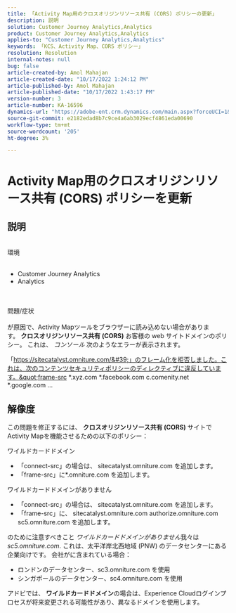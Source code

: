 ```yaml
---
title: 「Activity Map用のクロスオリジンリソース共有 (CORS) ポリシーの更新」
description: 説明
solution: Customer Journey Analytics,Analytics
product: Customer Journey Analytics,Analytics
applies-to: "Customer Journey Analytics,Analytics"
keywords: 「KCS、Activity Map、CORS ポリシー」
resolution: Resolution
internal-notes: null
bug: false
article-created-by: Amol Mahajan
article-created-date: "10/17/2022 1:24:12 PM"
article-published-by: Amol Mahajan
article-published-date: "10/17/2022 1:43:17 PM"
version-number: 3
article-number: KA-16596
dynamics-url: "https://adobe-ent.crm.dynamics.com/main.aspx?forceUCI=1&pagetype=entityrecord&etn=knowledgearticle&id=36ee4cfc-1e4e-ed11-bba2-002248086cae"
source-git-commit: e2182edad8b7c9ce4a6ab3029ecf4861eda00690
workflow-type: tm+mt
source-wordcount: '205'
ht-degree: 3%

---
```


# Activity Map用のクロスオリジンリソース共有 (CORS) ポリシーを更新

## 説明

<br>環境 <br><br>
- Customer Journey Analytics
- Analytics

<br><br>問題/症状<br><br>
が原因で、Activity Mapツールをブラウザーに読み込めない場合があります。 <b>クロスオリジンリソース共有 (CORS)</b> お客様の web サイトドメインのポリシー。 これは、 *コンソール* 次のようなエラーが表示されます。

「https://sitecatalyst.omniture.com/&#39;」のフレーム化を拒否しました。これは、次のコンテンツセキュリティポリシーのディレクティブに違反しています。&quot;frame-src \*.xyz.com \*.facebook.com c.comenity.net \*.google.com ...


## 解像度


この問題を修正するには、 <b>クロスオリジンリソース共有 (CORS) </b>サイトでActivity Mapを機能させるための以下のポリシー：

ワイルドカードドメイン

- 「connect-src」の場合は、 sitecatalyst.omniture.com を追加します。
- 「frame-src」に\*.omniture.com を追加します。


ワイルドカードドメインがありません

- 「connect-src」の場合は、 sitecatalyst.omniture.com を追加します。
- 「frame-src」に、 sitecatalyst.omniture.com authorize.omniture.com sc5.omniture.com を追加します。


のために注意すべきこと *ワイルドカードドメインがありません*&#x200B;我々は *sc5.omniture.com*. これは、太平洋岸北西地域 (PNW) のデータセンターにある企業向けです。 会社がに含まれている場合：

- ロンドンのデータセンター、sc3.omniture.com を使用
- シンガポールのデータセンター、sc4.omniture.com を使用


アドビでは、 <b>ワイルドカードドメイン</b>の場合は、Experience Cloudログインプロセスが将来変更される可能性があり、異なるドメインを使用します。
